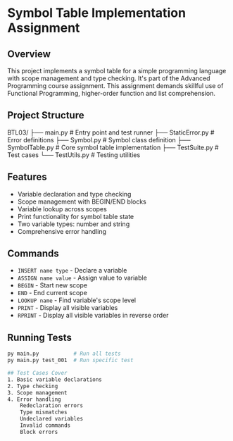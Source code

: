# Symbol Table Implementation Assignment

## Overview
This project implements a symbol table for a simple programming language with scope management and type checking. It's part of the Advanced Programming course assignment. This assignment demands skillful use of Functional Programming, higher-order function and list comprehension.  

## Project Structure
BTL03/ 
├── main.py # Entry point and test runner
├── StaticError.py # Error definitions 
├── Symbol.py # Symbol class definition 
├── SymbolTable.py # Core symbol table implementation 
├── TestSuite.py # Test cases 
└── TestUtils.py # Testing utilities

## Features
- Variable declaration and type checking
- Scope management with BEGIN/END blocks
- Variable lookup across scopes
- Print functionality for symbol table state
- Two variable types: number and string
- Comprehensive error handling

## Commands
- `INSERT name type` - Declare a variable
- `ASSIGN name value` - Assign value to variable
- `BEGIN` - Start new scope
- `END` - End current scope
- `LOOKUP name` - Find variable's scope level
- `PRINT` - Display all visible variables
- `RPRINT` - Display all visible variables in reverse order

## Running Tests
```bash
py main.py           # Run all tests
py main.py test_001  # Run specific test

## Test Cases Cover
1. Basic variable declarations
2. Type checking
3. Scope management
4. Error handling
    Redeclaration errors
    Type mismatches
    Undeclared variables
    Invalid commands
    Block errors